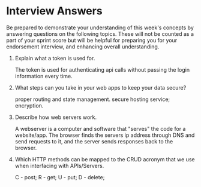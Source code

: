 # Interview Answers
Be prepared to demonstrate your understanding of this week's concepts by answering questions on the following topics. These will not be counted as a part of your sprint score but will be helpful for preparing you for your endorsement interview, and enhancing overall understanding.

1. Explain what a token is used for.

    The token is used for authenticating api calls without passing the login information every time.

2. What steps can you take in your web apps to keep your data secure?

    proper routing and state management. secure hosting service; encryption. 

3. Describe how web servers work.

    A webserver is a computer and software that "serves" the code for a website/app. The browser finds the servers
    ip address through DNS and send requests to it, and the server sends responses back to the browser.

4. Which HTTP methods can be mapped to the CRUD acronym that we use when interfacing with APIs/Servers.

    C - post; R - get; U - put; D - delete;
